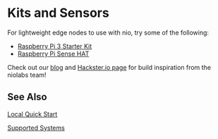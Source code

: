 # Kits and Sensors

For lightweight edge nodes to use with nio, try some of the following: 

* [Raspberry Pi 3 Starter Kit](https://www.sparkfun.com/products/13826)
* [Raspberry Pi Sense HAT](https://pimylifeup.com/raspberry-pi-sense-hat/)

Check out our [blog](https://niolabs.com/build-ideas) and [Hackster.io page](https://www.hackster.io/niolabs) for build inspiration from the niolabs team!

## See Also

[Local Quick Start](/getting-started/locally.md)

[Supported Systems](/hardware/compute-install.md)
